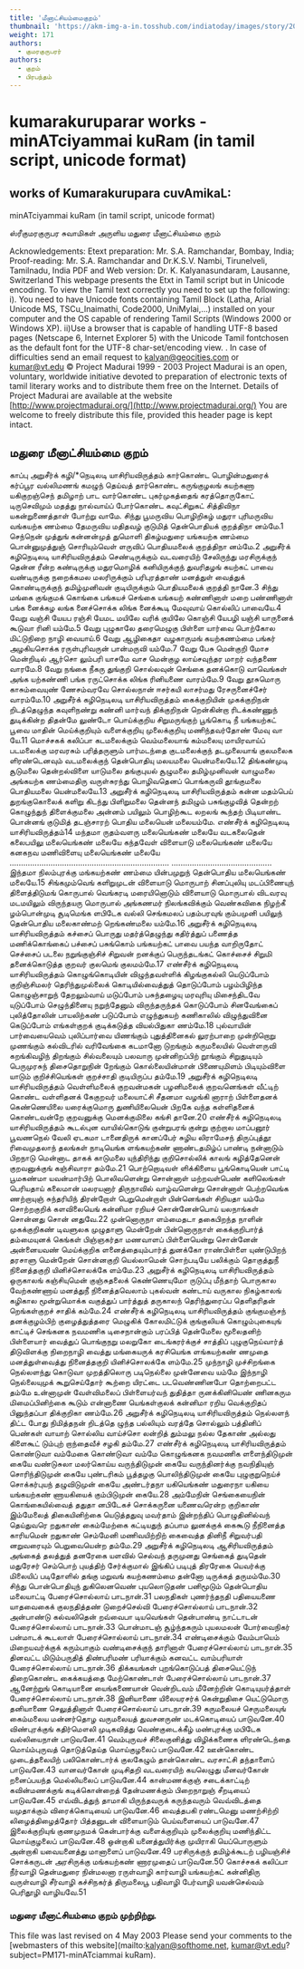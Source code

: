 ```yaml
---
title: 'மீனாட்சியம்மைகுறம்'
thumbnail: 'https://akm-img-a-in.tosshub.com/indiatoday/images/story/201911/saffron-770x433.jpeg?NbdQ1v2j67d5MD8B8kZ1Vck7M6rseCRO'
weight: 171
authors:
  - குமரகுருபரர்
authors:
  - குறம்
  - பிரபந்தம்
---
```


# kumarakuruparar works - minATciyammai kuRam (in tamil script, unicode format)



## works of Kumarakurupara cuvAmikaL:
minATciyammai kuRam
(in tamil script, unicode format)

ஸ்ரீகுமரகுருபர சுவாமிகள் அருளிய
மதுரை மீனாட்சியம்மை குறம்

Acknowledgements:
Etext preparation: Mr. S.A. Ramchandar, Bombay, India;
Proof-reading: Mr. S.A. Ramchandar and Dr.K.S.V. Nambi, Tirunelveli, Tamilnadu, India
PDF and Web version: Dr. K. Kalyanasundaram, Lausanne, Switzerland
This webpage presents the Etxt in Tamil script but in Unicode encoding.
To view the Tamil text correctly you need to set up the following:
i). You need to have Unicode fonts containing Tamil Block (Latha,
Arial Unicode MS, TSCu_Inaimathi, Code2000, UniMylai,...) installed on your computer
and the OS capable of rendering Tamil Scripts (Windows 2000 or Windows XP).
ii)Use a browser that is capable of handling UTF-8 based pages
(Netscape 6, Internet Explorer 5) with the Unicode Tamil fontchosen as the default font for the UTF-8 char-set/encoding view.
. In case of difficulties send an email request to [kalyan@geocities.com](mailto:kalyan@geocities.com) or [kumar@vt.edu](mailto:kumar@vt.edu)
© Project Madurai 1999 - 2003
Project Madurai is an open, voluntary, worldwide initiative devoted to preparation of
electronic texts of tamil literary works and to distribute them free on the Internet.
Details of Project Madurai are available at the website
[http://www.projectmadurai.org/](http://www.projectmadurai.org/)
You are welcome to freely distribute this file, provided this header page is kept intact.

## மதுரை மீனாட்சியம்மை குறம்

காப்பு
அறுசீர்க் கழி/*நெடிலடி யாசிரியவிருத்தம்
கார்கொண்ட பொழின்மதுரைக் கர்ப்பூர
வல்லிமணங் கமழுந் தெய்வத்
தார்கொண்ட கருங்குழலங் கயற்கணா
யகிகுறஞ்செந் தமிழாற் பாட
வார்கொண்ட புகர்முகத்தைங் கரத்தொருகோட்
டிருசெவிமும் மதத்து நால்வாய்ப்
போர்கொண்ட கவுட்சிறுகட் சித்திவிநா
யகன்றுணைத்தாள் போற்று வாமே.
சிந்து
பூமருவிய பொழிறிகழ் மதுரா
புரிமருவிய வங்கயற்க ணம்மை
தேமருவிய மதிதவழ் குடுமித்
தென்பொதியக் குறத்திநா னம்மே.1  செந்நென் முத்துங் கன்னன்முத் துமொளி
திகழ்மதுரை யங்கயற்க ணம்மை
பொன்னுமுத்துஞ் சொரியும்வெள் ளருவிப்
பொதியமலைக் குறத்திநா னம்மே.2  அறுசீர்க் கழிநெடிலடி யாசிரியவிருத்தம்
செண்டிருக்கும் வடவரையிற் சேலிருந்து
மரசிருக்குந் தென்ன ரீன்ற
கண்டிருக்கு மதுரமொழிக் கனியிருக்குந்
துவரிதழங் கயற்கட் பாவை
வண்டிருக்கு நறைக்கமல மலரிருக்கும்
பரிபுரத்தாண் மனத்துள் வைத்துக்
கொண்டிருக்குந் தமிழ்முனிவன் குடியிருக்கும்
பொதியமலைக் குறத்தி நானே.3  சிந்து
மங்கை குங்குமக் கொங்கை பங்கயச்
செங்கை யங்கயற் கண்ணினாள் மறை பண்ணினாள்
பங்க னைக்கழ லங்க னைச்சொக்க
லிங்க னைக்கூடி மேவுவாய் கொல்லிப் பாவையே.4  வேறு
வஞ்சி யேயப ரஞ்சி யேமட மயிலே வரிக் குயிலே
கொஞ்சி யேபழி யஞ்சி யாருனைக் கூடுவா ரினி யம்மே.5  வேறு
புழுகாலே தரைமெழுகு பிள்ளை யார்வை
பொற்கோல மிட்டுநிறை நாழி வையாய்.6  வேறு
ஆழிகைதா வழகாருமங் கயற்கணம்மை பங்கர்
அழகியசொக்க ரருள்புரிவருன் பான்மருவி யம்மே.7  வேறு
பேசு மென்குறி மோச மென்றிடில்
ஆர்சொ லும்பரி யாசமே
வாச மென்குழ லாய்சவுந்தர
மாறர் வந்தணை வாரமே.8  வேறு
நங்கை நீகரு துங்குறி சொல்லவுன்
செங்கை தனக்கொடு வாவெங்கள்
அங்க யற்கண்ணி பங்க ரருட்சொக்க
லிங்க ரினியணை வாரம்மே.9  வேறு
தூசுமொரு காசும்வையுண் ணேசம்வரவே சொல்லநான்
ஈசர்கயி லாசர்மது ரேசருனைச்சேர் வாரம்மே.10  அறுசீர்க் கழிநெடிலடி யாசிரியவிருத்தம்
கைக்குறியின் முகக்குறிநன் றிடத்தெழுந்த
கவுளிநண்று கண்னி மார்வந்
திக்குறிநன் றென்கின்றா ரிடக்கண்ணுந்
துடிக்கின்ற திதன்மே லுண்டோ
பொய்க்குறிய சிறுமருங்குற் பூங்கொடி நீ
யங்கயற்கட் பூவை மாதின்
மெய்க்குறியும் வளைக்குறியு முலைக்குறியு
மணிந்தவர்தோண் மேவு வா யே.11  மொச்சகக் கலிப்பா
கடமலைக்கும் வெம்மலையாங் கம்மலையு மாயிரவாய்ப்
படமலைக்கு மரவரசும் பரித்தருளும் பார்மடந்தை
குடமலைக்குந் தடமுலையாங் குலமலைக ளிரண்டெனவும்
வடமலைக்குந் தென்பொதியு மலயமலை யென்மலையே.12  திங்கண்முடி சூடுமலை தென்றல்விளை யாடுமலை
தங்குபுயல் சூழுமலை தமிழ்முனிவன் வாழுமலை
அங்கயற்க ணம்மைதிரு வருள்சுரந்து பொழிவதெனப்
பொங்கருவி தூங்குமலை பொதியமலை யென்மலையே.13  அறுசீர்க் கழிநெடிலடி யாசிரியவிருத்தம்
கன்ன மதம்பெய் துறங்குகொலைக்
களிறு கிடந்து பிளிறுமலை
தென்னந் தமிழும் பசுங்குழவித்
தென்றற் கொழுந்துந் திளைக்குமலை
அன்னம் பயிலும் பொழிற்கூட
லறலங் கூந்தற் பிடியாண்ட
பொன்னங் குடுமித் தடஞ்சாரற்
பொதிய மலையென் மலையம்மே.
எண்சீர்க் கழிநெடிலடி யாசிரியவிருத்தம்14  மந்தமா ருதம்வளரு மலையெங்கண் மலையே
வடகலைதென் கலைபயிலு மலையெங்கண் மலையே
கந்தவேள் விளையாடு மலையெங்கண் மலையே
கனகநவ மணிவிளையு மலையெங்கண் மலையே
......................................................................
............................................
இந்தமா நிலம்புரக்கு மங்கயற்கண் ணம்மை
யின்பமுறுந் தென்பொதிய மலையெங்கண் மலையே.15  சிங்கமும்வெங் களிறுமுடன் விளையாடு மொருபாற்
சினப்புலியு மடப்பிணையுந் திளைத்திடுமங் கொருபால்
வெங்கரடி மரையினொடும் விளையாடு மொருபால்
விடவரவு மடமயிலும் விருந்தயரு மொருபால்
அங்கணமர் நிலங்கவிக்கும் வெண்கவிகை நிழற்கீ
ழம்பொன்முடி சூடிமெங்க ளபிடேக வல்லி
செங்கமலப் பதம்பரவுங் கும்பமுனி பயிலுந்
தென்பொதிய மலைகாண்மற் றெங்கண்மலை யம்மே.16  அறுசீர்க் கழிநெடிலடி யாசிரியவிருத்தம்
கச்சைப் பொருது மதர்த்தெழுந்து
கதிர்த்துப் பணைத்த மணிக்கொங்கைப்
பச்சைப் பசுங்கொம் பங்கயற்கட்
பாவை பயந்த வாறிருதோட்
செச்சைப் படலை நறுங்குஞ்சிச்
சிறுவன் றனக்குப் பெருந்தடங்கட்
கொச்சைச் சிறுமி தனைக்கொடுத்த
குறவர் குலமெங் குலமம்மே.17  எண்சீர்க் கழிநெடிலடி யாசிரியவிருத்தம்
கொழுங்கொடியின் விழுந்தவள்ளிக் கிழங்குகல்லி யெடுப்போம்
குறிஞ்சிமலர் தெரிந்துமுல்லைக் கொடியில்வைத்துத் தொடுப்போம்
பழம்பிழிந்த கொழுஞ்சாறுந் தேறலும்வாய் மடுப்போம்
பசுந்தழையு மரவுரியு மிசைந்திடவே யுடுப்போம்
செழுந்தினையு நறுந்தேனும் விருந்தருந்தக் கொடுப்போம்
சினவேங்கைப் புலித்தோலின் பாயலிற்கண் படுப்போம்
எழுந்துகயற் கணிகாலில் விழுந்துவினை கெடுப்போம்
எங்கள்குறக் குடிக்கடுத்த வியல்பிதுகா ணம்மே.18  புல்வாயின் பார்வையைவெம் புலிப்பார்வை யிணங்கும்
புதுத்தினைகல் லுரற்பாறை முன்றிறொறு முணங்கும்
கல்விடரில் வரிவேங்கை கடமானோ டுறங்கும்
கருமலையில் வெள்ளருவி கறங்கிவழிந் திறங்கும்
சில்வலையும் பலவாரு முன்னிறப்பிற் றூங்கும்
சிறுதுடியும் பெருமுரசுந் திசைதொறுநின் றேங்கும்
கொல்லையின்மான் பிணையுமிளம் பிடியும்விளை யாடும்
குறிச்சியெங்கள் குறச்சாதி குடியிருப்ப தம்மே.19  அறுசீர்க் கழிநெடிலடி யாசிரியவிருத்தம்
வெள்ளிமலைக் குறவன்மகன் பழனிமலைக்
குறவனெங்கள் வீட்டிற் கொண்ட
வள்ளிதனக் கேகுறவர் மலையாட்சி
சீதனமா வழங்கி னாராற்
பிள்ளைதனக் கெண்ணெயிலை யரைக்குமொரு
துணியிலையென் பிறகே வந்த
கள்ளிதனைக் கொண்டவன்றே குறவனுக்கு
மெனக்குமிலை கங்சி தானே.20  எண்சீர்க் கழிநெடிலடி யாசிரியவிருத்தம்
கூடல்புன வாயில்கொடுங் குன்றுபரங் குன்று
குற்றால மாப்பனூர் பூவணநெல் வேலி
ஏடகமா டானைதிருக் கானப்பேர் சுழிய
லிராமேசந் திருப்புத்தூ ரிவைமுதலாந் தலங்கள்
நாடியெங்க ளங்கயற்கண் ணாண்டதமிழ்ப் பாண்டி
நன்னாடும் பிறநாடு மென்னாட தாகக்
காடுமலை யுந்திரிந்து குறிசொல்லிக் காலங்
கழித்தேனென் குறவனுக்குங் கஞ்சிவாரா தம்மே.21  பொற்றொடிவள் ளிக்கிளைய பூங்கொடியென் பாட்டி
பூமகண்மா யவன்மார்பிற் பொலிவளென்று சொன்னாள்
மற்றவள்பெண் களிலெங்கள் பெரியதாய் கலைமான்
மலரயனார் திருநாவில் வாழ்வளென்று சொன்னாள்
பெற்றவெங்க ணற்றாயுஞ் சுந்தரியிந் திரன்றோள்
பெறுமென்றாள் பின்னெங்கள் சிறியதா யம்மே
சொற்றகுறிக் களவிலையெங் கன்னிமா ரறியச்
சொன்னேன்பொய் யலநாங்கள் சொன்னது சொன் னதுவே.22  முன்னொருநா ளம்மைதடா தகைபிறந்த நாளின்
முகக்குறிகண் டிவளுலக முழுதாளு மென்றேன்
பின்னொருநாள் கைக்குறிபார்த் தம்மையுனக் கெங்கள்
பிஞ்ஞகர்தா மணவாளப் பிள்ளையென்று சொன்னேன்
அன்னையவண் மெய்க்குறிக ளனைத்தையும்பார்த் துனக்கோ
ராண்பிள்ளை யுண்டுபிறந் தரசாளு மென்றேன்
சொன்னகுறி யெல்லாமென் சொற்படியே பலிக்கும்
தொகுத்துநீ நினைத்தகுறி யினிச்சொலக்கே ளம்மே.23  அறுசீர்க் கழிநெடிலடி யாசிரியவிருத்தம்
ஒருகாலங் கஞ்சியுமென் குஞ்சுதலைக்
கெண்ணெயுமோ ருடுப்பு மீந்தாற்
பொருகால வேற்கண்ணாய் மனத்துநீ
நினைத்தவெலாம் புகல்வன் கண்டாய்
வருகால நிகழ்காலங் கழிகால
மூன்றுமொக்க வகுத்துப் பார்த்துத்
தருகாலந் தெரிந்துரைப்ப தௌிதரிதன்
றெங்கள்குறச் சாதிக் கம்மே.24  எண்சீர்க் கழிநெடிலடி யாசிரியவிருத்தம்
குங்குமஞ்சந் தனக்குழம்பிற் குழைத்துத்தரை மெழுகிக்
கோலமிட்டுக் குங்குலியக் கொழும்புகையுங் காட்டிச்
செங்கனக நவமணிக டிசைநான்கும் பரப்பித்
தென்மேலை மூலைதனிற் பிள்ளையார் வைத்துப்
பொங்குநறு மலறுகோ டைங்கரர்க்குச் சாத்திப்
புழுகுநெய்வார்த் திடுவிளக்கு நிறைநாழி வைத்து
மங்கையருக் கரசியெங்க ளங்கயற்கண் ணமுதை
மனத்துள்வைத்து நினைத்தகுறி யினிச்சொலக்கே ளம்மே.25  முந்நாழி முச்சிறங்கை நெல்லளந்து கொடுவா
முறத்திலொரு படிநெல்லை முன்னேவை யம்மே
இந்நாழி நெல்லையுமுக் கூறுசெய்தோர் கூற்றை
யிரட்டை படவெண்ணினபோ தொற்றைபட்ட தம்மே
உன்னாமுன் வேள்விமலைப் பிள்ளையர்வந் துதித்தா
ருனக்கினியெண் ணினகரும மிமைப்பினிற்கை கூடும்
என்னாணை யெங்கள்குலக் கன்னிமா ரறிய
வெக்குறிதப் பினுந்தப்பா திக்குறிகா ணம்மே.26  அறுசீர்க் கழிநெடிலடி யாசிரியவிருத்தம்
நெல்லளந் திட்ட போது
நிமித்தநன் றிடத்தெ ழுந்த
பல்லியும் வரத்தே சொல்லும்
பத்தினிப் பெண்கள் வாயாற்
சொல்லிய வாய்ச்சொ லன்றித்
தும்மலு நல்ல தேகாண்
அல்லது கிளைகூட் டும்புற்
றாந்தைவீச் சழகி தம்மே.27  எண்சீர்க் கழிநெடிலடி யாசிரியவிருத்தம்
கொண்டுவா வம்மேகை கொண்டுவா வம்மே
கொழுங்கனக நவமணிக ளளைந்திடுமுன் கையே
வண்டுசுலா மலர்கொய்ய வருந்திடுமுன் கையே
வருந்தினர்க்கு நவநிதியுஞ் சொரிந்திடுமுன் கையே
புண்டரிகம் பூத்தழகு பொலிந்திடுமுன் கையே
புழுகுறுநெய்ச் சொக்கர்புயந் தழுவிடுமுன் கையே
அண்டர்தநா யகியெங்கண் மதுரைநா யகியை
யங்கயற்கண் ணாயகியைக் கும்பிடுமுன் கையே.28  அம்மேநின் செங்கையைநின் கொங்கையில்வைத் ததுதா
னபிடேகச் சொக்கருனை யணைவரென்ற குறிகாண்
இம்மேலைத் திகையினிற்கை யெடுத்ததுவு மவர்தாம்
இன்றந்திப் பொழுதினில்வந் தெய்துவரெ றதுகாண்
கைம்மேற்கை கட்டியதுந் தப்பாம லுனக்குக்
கைகூடு நீநினைத்த காரியமென் றதுகாண்
செம்மேனி மணிவயிற்றிற் கைவைத்த தினிநீ
சிறுவர்பதி னறுவரையும் பெறுவையென்ற தம்மே.29  அறுசீர்க் கழிநெடிலடி ஆசிரியவிருத்தம்
அங்கைத் தலத்துத் தனரேகை யளவில்
செல்வந் தருமுனது
செங்கைத் துடிதென் மதுரேசர் செம்பொற்
புயத்திற் சேர்க்குமால்
இங்கிப் படிபுத் திரரேகை யெவர்க்கு
மிலையிப் படிதோளில்
தங்கு மறுவங் கயற்கணம்மை தன்னோ
டிருக்கத் தருமம்மே.30  சிந்து
பொன்பொதியுந் துகிலெனவெண் புயலொடுதண் பனிமூடும்
தென்பொதிய மலையாட்டி பேரைச்சொல்லாய் பாடநான்.31  பலநதிகள் புணர்ந்தநதி பதியையணை யாதவைகைக்
குலநதித்தண் டுறைச்செல்வி பேரைச்சொல்லாய் பாடநான்.32  அன்பாண்டு கல்வலிதென் றவ்வைபா டியவெங்கள்
தென்பாண்டி நாட்டாடன் பேரைச்சொல்லாய் பாடநான்.33  பொன்மாடஞ் சூழ்ந்தகரும் புயலமலன் போர்வைநிகர்
பன்மாடக் கூடலாள் பேரைச்சொல்லாய் பாடநான்.34  எண்டிசைக்கும் வேம்பாயெம் மிறையவர்க்குக் கரும்பாகும்
வண்டிசைக்குந் தாரினாள் பேரைச்சொல்லாய் பாடநான்.35  தினவட்ட மிடும்பருதித் திண்பரிமண் பரியாக்கும்
கனவட்ட வாம்பரியாள் பேரைச்சொல்லாய் பாடநான்.36  திக்கயங்கள் புறங்கொடுப்பத் திசையெட்டுந் திறைகொண்ட
கைக்கயத்தை மேற்கொண்டாள் பேரைச்சொல்லாய் பாடநான்.37  ஆனேற்றுங் கொடியானை யைங்கணையான் வென்றிடவம்
மீனேற்றின் கொடியுயர்த்தாள் பேரைச்சொல்லாய் பாடநான்.38  இனியாணை யிலையரசர்க் கென்றுதிசை யெட்டுமொரு
தனியாணை செலுத்தினாள் பேரைச்சொல்லாய் பாடநான்.39  கருமலையச் செருமலையுங் கைம்மலைய மன்னர்தொழ
வருமலையத் துவசனருண் மடக்கொடியைப் பாடுவனே.40  விண்புரக்குங் கதிர்மௌலி முடிகவித்து வெண்குடைக்கீழ்
மண்புரக்கு மபிடேக வல்லியைநான் பாடுவனே.41  வெம்புருவச் சிலைகுனித்து விழிக்கணைக ளிரண்டெந்தை
மொய்ம்புருவத் தொடுத்தெய்த மொய்குழலைப் பாடுவனே.42  ஊன்கொண்ட முடைத்தலையிற் பலிகொண்டார்க் குலகேழும்
தான்கொண்ட வரசாட்சி தந்தாளைப் பாடுவனே.43  வானவர்கோன் முடிசிதறி வடவரையிற் கயலெழுது
மீனவர்கோன் றனைப்பயந்த மெல்லியலைப் பாடுவனே.44  கான்மணக்குஞ் சடைக்காட்டிற் கவின்மணக்குங் கடிக்கொன்றைத்
தேன்மணக்கும் பிறைநாறுஞ் சீறடியைப் பாடுவனே.45  எவ்விடத்துந் தாமாகி யிருந்தவருக் கருந்தவரும்
வெவ்விடத்தை யமுதாக்கும் விரைக்கொடியைய் பாடுவனே.46  வைத்தபகி ரண்டமெனு மணற்சிற்றி லிழைத்திழைத்தோர்
பித்தனுடன் விளையாடும் பெய்வளையைப் பாடுவனே.47  இலைக்குறியுங் குணமுநமக் கென்பார்க்கு வளைக்குறியும்
முலைக்குறியு மணிந்திட்ட மொய்குழலைப் பாடுவனே.48  ஒன்றாகி யனைத்துயிர்க்கு முயிராகி யெப்பொருளும்
அன்றாகி யவையனைத்து மானாளைப் பாடுவனே.49  பரசிருக்குந் தமிழ்க்கூடற் பழியஞ்சிச் சொக்கருடன்
அரசிருக்கு மங்கயற்கண் ணாரமுதைப் பாடுவனே.50  கொச்சகக் கலிப்பா
நீர்வாழி தென்மதுரை நின்மலனா ரருள்வாழி
கார்வாழி யங்கயற்கட் கன்னிதிரு வருள்வாழி
சீர்வாழி கச்சிநகர்த் திருமலைபூ பதிவாழி
பேர்வாழி யவன்செல்வம் பெரிதூழி வாழியவே.51

### மதுரை மீனாட்சியம்மை குறம் முற்றிற்று.

This file was last revised on 4 May 2003
Please send your comments to the [webmasters of this website](mailto:kalyan@softhome.net, kumar@vt.edu?subject=PM171-minATciammai kuRam).